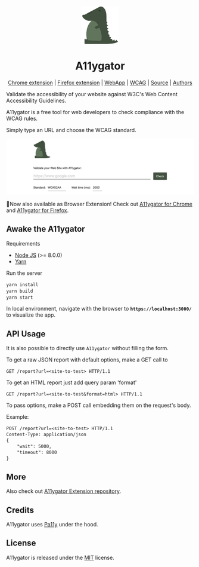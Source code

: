 <p align="center">
    <img src="public/logo.png" width="100">
</p>
<h1 align="center">A11ygator</h1>
<p align="center">
    <a href="https://chrome.google.com/webstore/detail/a11ygator/imfmlpemomjmfncnmkjdeeinbkichaio">Chrome extension</a> |
    <a href="https://addons.mozilla.org/it/firefox/addon/a11ygator">Firefox extension</a> |
    <a href="https://a11ygator.chialab.io/">WebApp</a> |
    <a href="https://www.w3.org/WAI/standards-guidelines/wcag/">WCAG</a> |
    <a href="https://github.com/chialab/a11ygator-extension">Source</a> |
    <a href="https://www.chialab.io">Authors</a>
</p>

Validate the accessibility of your website against W3C's Web Content Accessibility Guidelines.

A11ygator is a free tool for web developers to check compliance with the WCAG rules.

Simply type an URL and choose the WCAG standard.

![homepage screenshot](a11ygator.png?raw=true "homepage screenshot")


🚀Now also available as Browser Extension! Check out <a href="https://chrome.google.com/webstore/detail/a11ygator/imfmlpemomjmfncnmkjdeeinbkichaio">A11ygator for Chrome</a> and <a href="https://addons.mozilla.org/it/firefox/addon/a11ygator">A11ygator for Firefox</a>.


## Awake the A11ygator

Requirements

* [Node JS](https://nodejs.org/) (>= 8.0.0)
* [Yarn](https://yarnpkg.com/)

Run the server

```.sh
yarn install
yarn build
yarn start
```

In local environment, navigate with the browser to **`https://localhost:3000/`** to visualize the app.

## API Usage

It is also possible to directly use `A11ygator` without filling the form.

To get a raw JSON report with default options, make a GET call to

```http
GET /report?url=<site-to-test> HTTP/1.1
```

To get an HTML report just add query param 'format'

```http
GET /report?url=<site-to-test&format=html> HTTP/1.1
```

To pass options, make a POST call embedding them on the request's body.

Example:

```http
POST /report?url=<site-to-test> HTTP/1.1
Content-Type: application/json
{
    "wait": 5000,
    "timeout": 8000
}
```

## More

Also check out [A11ygator Extension repository](https://github.com/chialab/a11ygator-extension).

## Credits

A11ygator uses [Pa11y](https://github.com/pa11y/pa11y) under the hood.

## License

A11ygator is released under the [MIT](./LICENSE) license.
